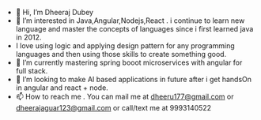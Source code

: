 - 👋 Hi, I’m Dheeraj Dubey
- 👀 I’m interested in Java,Angular,Nodejs,React . i continue to learn new language and master the concepts of languages since i first learned java in 2012. 
- I love using logic and applying design pattern for any programming languages and then using those skills to create something good. 
- 🌱 I’m currently mastering spring booot microservices with angular for full stack.
- 💞️ I’m looking to make AI based applications in future after i get handsOn in angular and react + node.
- 📫 How to reach me . You can mail me at dheeru177@gmail.com or dheerajaguar123@gmail.com or call/text me at 9993140522

<!---
dheeru177/dheeru177 is a ✨ special ✨ repository because its `README.md` (this file) appears on your GitHub profile.
You can click the Preview link to take a look at your changes.
--->
